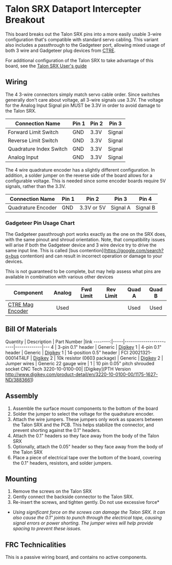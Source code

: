 # Talon SRX Dataport Intercepter Breakout
This board breaks out the Talon SRX pins into a more easily usable 3-wire configuration that's compatible with standard servo cabling. This variant also includes a passthrough to the Gadgeteer port, allowing mixed usage of both 3 wire and Gadgeteer plug devices from [CTRE](http://www.ctr-electronics.com/). 

For additional configuration of the Talon SRX to take advantage of this board, see the [Talon SRX User's guide](http://content.vexrobotics.com/vexpro/pdf/Talon-SRX-User-Guide-20150201.pdf)

## Wiring
 The 4 3-wire connectors simply match servo cable order. Since switches generally don't care about voltage, all 3-wire signals use 3.3V. The voltage for the Analog Input Signal pin MUST be 3.3V in order to avoid damage to the Talon SRX.
 
 Connection Name | Pin 1 | Pin 2 | Pin 3 
 ---|---|---|---
Forward Limit Switch | GND |3.3V| Signal
Reverse Limit Switch | GND |3.3V| Signal
Quadrature Index Switch | GND |3.3V| Signal
Analog Input | GND |3.3V| Signal

The 4 wire quadrature encoder has a slightly different configuration. In addition, a solder jumper on the reverse side of the board allows for a configurable voltage. This is needed since some encoder boards require 5V signals, rather than the 3.3V.

Connection Name | Pin 1 | Pin 2 | Pin 3 |Pin 4
---|---|---|---|---
 Quadrature Encoder |GND | 3.3V or 5V |Signal A | Signal B

### Gadgeteer Pin Usage Chart
The Gadgeteer passthrough port works exactly as the one on the SRX does, with the same pinout and shroud orientation. 
Note, that compatibility issues will arise if both the Gadgeteer device and 3 wire device try to drive the same input line. This is called [bus contention](https://google.com/search?q=bus contention) and can result in incorrect operation or damage to your devices. 

This is not guaranteed to be complete, but may help assess what pins are available in combination with various other devices

Component                   |Analog |Fwd Limit| Rev Limit |Quad A | Quad B|
----------------------------|:-----:|:-------:|:---------:|:-----:|:-----:|
[CTRE Mag Encoder](http://www.ctr-electronics.com/srx-magnetic-encoder.html) |   Used   |         |           |  Used    |   Used   


[mag]: ""

## Bill Of Materials

Quantity | Description                  | Part Number |link
--------:|-----|------------------------|-------------|---
4        |  3-pin 0.1" header | Generic | [Digikey](http://www.digikey.com/product-detail/en/61300311121/732-5316-ND/4846825)
1        |  4-pin 0.1" header | Generic | [Digikey](http://www.digikey.com/product-detail/en/M20-9990445/952-2265-ND/3728229)
1        |  14-position 0.5" header | FCI 20021321-00014T4LF | [Digikey](https://www.digikey.com/product-detail/en/20021321-00014T4LF/609-3771-ND/2209082)
2        |  10k resistor (0603 package) | Generic | [Digikey](https://www.digikey.com/product-detail/en/RC0603JR-0710KL/311-10KGRCT-ND/729647)
2        |  Jumper wires | Generic 22 gauge wire  | 
1        | 10 pin 0.05" pitch shrouded socket  CNC Tech 3220-10-0100-00| [Digikey](PTH Version http://www.digikey.com/product-detail/en/3220-10-0100-00/1175-1627-ND/3883661)


## Assembly
1. Assemble the surface mount components to the bottom of the board
2. Solder the jumper to select the voltage for the quadrature encoder. 
3. Attach the wire jumpers. These jumpers only work as spacers between the Talon SRX and the PCB. This helps stabilize the connector, and prevent shorting against the 0.1" headers.
4. Attach the 0.1" headers so they face away from the body of the Talon SRX
4. Optionally, attach the 0.05" header so they face away from the body of the Talon SRX
5. Place a piece of electrical tape over the bottom of the board, covering the 0.1" headers, resistors, and solder jumpers.

## Mounting 
1. Remove the screws on the Talon SRX
2. Gently connect the backside connector to the Talon SRX. 
3. Re-insert the screws, and tighten gently. Do not use excessive force*


*  _Using significant force on the screws can damage the Talon SRX. It can also cause the 0.1" joints to punch through the electrical tape, causing signal errors or power shorting. The jumper wires will help provide spacing to prevent these issues._


## FRC Technicalities
This is a passive wiring board, and contains no active components.
